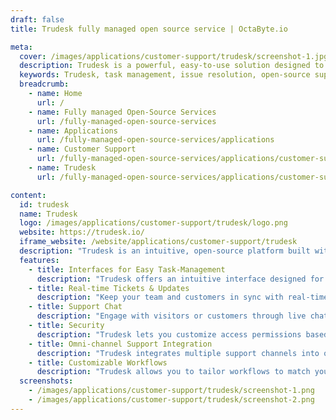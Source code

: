 ```yaml
---
draft: false
title: Trudesk fully managed open source service | OctaByte.io

meta:
  cover: /images/applications/customer-support/trudesk/screenshot-1.jpg
  description: Trudesk is a powerful, easy-to-use solution designed to streamline task management and issue resolution. Keep workloads organized with real-time updates, live support chat, and customizable permissions.
  keywords: Trudesk, task management, issue resolution, open-source support, real-time updates, live chat support, ticket management, customizable permissions, support platform, team collaboration
  breadcrumb:
    - name: Home
      url: /
    - name: Fully managed Open-Source Services
      url: /fully-managed-open-source-services
    - name: Applications
      url: /fully-managed-open-source-services/applications
    - name: Customer Support
      url: /fully-managed-open-source-services/applications/customer-support
    - name: Trudesk
      url: /fully-managed-open-source-services/applications/customer-support/trudesk

content:
  id: trudesk
  name: Trudesk
  logo: /images/applications/customer-support/trudesk/logo.png
  website: https://trudesk.io/
  iframe_website: /website/applications/customer-support/trudesk
  description: "Trudesk is an intuitive, open-source platform built with a single purpose in mind: to help you quickly resolve tasks and issues without unnecessary complexity. Whether you're managing customer support or internal tasks, Trudesk's simple, user-friendly interface keeps your workload organized. It offers real-time ticket updates, live chat support, and comprehensive security features to ensure that you can easily track progress, communicate effectively, and protect your data. Trudesk's focus on ease of use and flexibility makes it the ideal solution for businesses looking to optimize their task management process."
  features:
    - title: Interfaces for Easy Task-Management
      description: "Trudesk offers an intuitive interface designed for effortless task and issue management. With a clean layout that puts essential information front and center, you can quickly find and update tasks, making your workflow more efficient."
    - title: Real-time Tickets & Updates
      description: "Keep your team and customers in sync with real-time updates through websockets. Organize tasks and tickets by Teams, Groups, and Tags, ensuring everyone stays informed and on the same page."
    - title: Support Chat
      description: "Engage with visitors or customers through live chat, allowing for real-time, personalized interaction. All inquiries appear in a unified inbox alongside support tickets, making it easy to manage communications."
    - title: Security
      description: "Trudesk lets you customize access permissions based on your organization's needs. You have full control over what access customers and agents have, ensuring that sensitive data is protected and only accessible to the right people."
    - title: Omni-channel Support Integration
      description: "Trudesk integrates multiple support channels into one seamless experience. Whether through email, live chat, or support tickets, all interactions are managed in a single place for easy access."
    - title: Customizable Workflows
      description: "Trudesk allows you to tailor workflows to match your team's needs. Whether you’re tracking bugs, customer issues, or internal tasks, you can easily configure the system to fit your business processes."
  screenshots:
    - /images/applications/customer-support/trudesk/screenshot-1.png
    - /images/applications/customer-support/trudesk/screenshot-2.png
---
```

